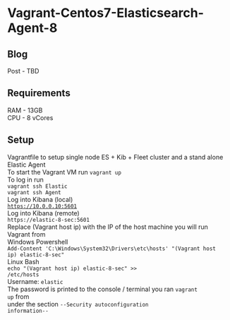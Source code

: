 # Vagrant-Centos7-Elasticsearch-Agent-8  

## Blog  
Post - TBD  

## Requirements
RAM - 13GB  
CPU - 8 vCores  

## Setup  
Vagrantfile to setup single node ES + Kib + Fleet cluster and a stand alone Elastic Agent  
To start the Vagrant VM run <code>vagrant up</code>  
To log in run  
<code>vagrant ssh Elastic</code>  
<code>vagrant ssh Agent</code>  
Log into Kibana (local)  
<code>https://10.0.0.10:5601</code>  
Log into Kibana (remote)  
<code>https://elastic-8-sec:5601</code>  
Replace (Vagrant host ip) with the IP of the host machine you will run Vagrant from  
Windows Powershell  
<code>Add-Content 'C:\Windows\System32\Drivers\etc\hosts' "(Vagrant host ip) elastic-8-sec"</code>  
Linux Bash  
<code>echo "(Vagrant host ip) elastic-8-sec" >> /etc/hosts</code>  
Username: <code>elastic</code>  
The password is printed to the console / terminal you ran <code>vagrant up</code> from  
under the section <code>--Security autoconfiguration information--</code>  